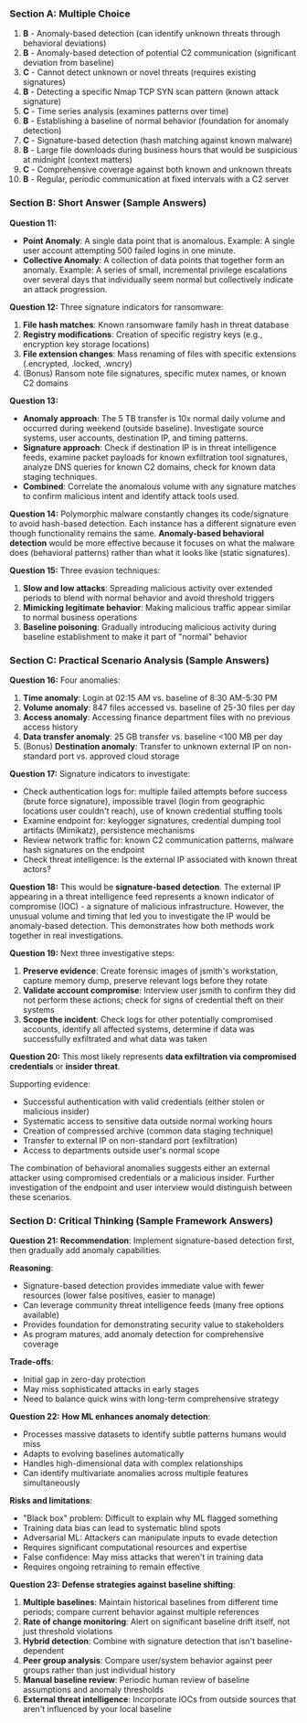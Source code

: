
### Section A: Multiple Choice

1. **B** - Anomaly-based detection (can identify unknown threats through behavioral deviations)
2. **B** - Anomaly-based detection of potential C2 communication (significant deviation from baseline)
3. **C** - Cannot detect unknown or novel threats (requires existing signatures)
4. **B** - Detecting a specific Nmap TCP SYN scan pattern (known attack signature)
5. **C** - Time series analysis (examines patterns over time)
6. **B** - Establishing a baseline of normal behavior (foundation for anomaly detection)
7. **C** - Signature-based detection (hash matching against known malware)
8. **B** - Large file downloads during business hours that would be suspicious at midnight (context matters)
9. **C** - Comprehensive coverage against both known and unknown threats
10. **B** - Regular, periodic communication at fixed intervals with a C2 server

### Section B: Short Answer (Sample Answers)

**Question 11:**
- **Point Anomaly**: A single data point that is anomalous. Example: A single user account attempting 500 failed logins in one minute.
- **Collective Anomaly**: A collection of data points that together form an anomaly. Example: A series of small, incremental privilege escalations over several days that individually seem normal but collectively indicate an attack progression.

**Question 12:**
Three signature indicators for ransomware:
1. **File hash matches**: Known ransomware family hash in threat database
2. **Registry modifications**: Creation of specific registry keys (e.g., encryption key storage locations)
3. **File extension changes**: Mass renaming of files with specific extensions (.encrypted, .locked, .wncry)
4. (Bonus) Ransom note file signatures, specific mutex names, or known C2 domains

**Question 13:**
- **Anomaly approach**: The 5 TB transfer is 10x normal daily volume and occurred during weekend (outside baseline). Investigate source systems, user accounts, destination IP, and timing patterns.
- **Signature approach**: Check if destination IP is in threat intelligence feeds, examine packet payloads for known exfiltration tool signatures, analyze DNS queries for known C2 domains, check for known data staging techniques.
- **Combined**: Correlate the anomalous volume with any signature matches to confirm malicious intent and identify attack tools used.

**Question 14:**
Polymorphic malware constantly changes its code/signature to avoid hash-based detection. Each instance has a different signature even though functionality remains the same. **Anomaly-based behavioral detection** would be more effective because it focuses on what the malware does (behavioral patterns) rather than what it looks like (static signatures).

**Question 15:**
Three evasion techniques:
1. **Slow and low attacks**: Spreading malicious activity over extended periods to blend with normal behavior and avoid threshold triggers
2. **Mimicking legitimate behavior**: Making malicious traffic appear similar to normal business operations
3. **Baseline poisoning**: Gradually introducing malicious activity during baseline establishment to make it part of "normal" behavior

### Section C: Practical Scenario Analysis (Sample Answers)

**Question 16:**
Four anomalies:
1. **Time anomaly**: Login at 02:15 AM vs. baseline of 8:30 AM-5:30 PM
2. **Volume anomaly**: 847 files accessed vs. baseline of 25-30 files per day
3. **Access anomaly**: Accessing finance department files with no previous access history
4. **Data transfer anomaly**: 25 GB transfer vs. baseline <100 MB per day
5. (Bonus) **Destination anomaly**: Transfer to unknown external IP on non-standard port vs. approved cloud storage

**Question 17:**
Signature indicators to investigate:
- Check authentication logs for: multiple failed attempts before success (brute force signature), impossible travel (login from geographic locations user couldn't reach), use of known credential stuffing tools
- Examine endpoint for: keylogger signatures, credential dumping tool artifacts (Mimikatz), persistence mechanisms
- Review network traffic for: known C2 communication patterns, malware hash signatures on the endpoint
- Check threat intelligence: Is the external IP associated with known threat actors?

**Question 18:**
This would be **signature-based detection**. The external IP appearing in a threat intelligence feed represents a known indicator of compromise (IOC) - a signature of malicious infrastructure. However, the unusual volume and timing that led you to investigate the IP would be anomaly-based detection. This demonstrates how both methods work together in real investigations.

**Question 19:**
Next three investigative steps:
1. **Preserve evidence**: Create forensic images of jsmith's workstation, capture memory dump, preserve relevant logs before they rotate
2. **Validate account compromise**: Interview user jsmith to confirm they did not perform these actions; check for signs of credential theft on their systems
3. **Scope the incident**: Check logs for other potentially compromised accounts, identify all affected systems, determine if data was successfully exfiltrated and what data was taken

**Question 20:**
This most likely represents **data exfiltration via compromised credentials** or **insider threat**. 

Supporting evidence:
- Successful authentication with valid credentials (either stolen or malicious insider)
- Systematic access to sensitive data outside normal working hours
- Creation of compressed archive (common data staging technique)
- Transfer to external IP on non-standard port (exfiltration)
- Access to departments outside user's normal scope

The combination of behavioral anomalies suggests either an external attacker using compromised credentials or a malicious insider. Further investigation of the endpoint and user interview would distinguish between these scenarios.

### Section D: Critical Thinking (Sample Framework Answers)

**Question 21:**
**Recommendation**: Implement signature-based detection first, then gradually add anomaly capabilities.

**Reasoning**:
- Signature-based detection provides immediate value with fewer resources (lower false positives, easier to manage)
- Can leverage community threat intelligence feeds (many free options available)
- Provides foundation for demonstrating security value to stakeholders
- As program matures, add anomaly detection for comprehensive coverage

**Trade-offs**:
- Initial gap in zero-day protection
- May miss sophisticated attacks in early stages
- Need to balance quick wins with long-term comprehensive strategy

**Question 22:**
**How ML enhances anomaly detection**:
- Processes massive datasets to identify subtle patterns humans would miss
- Adapts to evolving baselines automatically
- Handles high-dimensional data with complex relationships
- Can identify multivariate anomalies across multiple features simultaneously

**Risks and limitations**:
- "Black box" problem: Difficult to explain why ML flagged something
- Training data bias can lead to systematic blind spots
- Adversarial ML: Attackers can manipulate inputs to evade detection
- Requires significant computational resources and expertise
- False confidence: May miss attacks that weren't in training data
- Requires ongoing retraining to remain effective

**Question 23:**
**Defense strategies against baseline shifting**:
1. **Multiple baselines**: Maintain historical baselines from different time periods; compare current behavior against multiple references
2. **Rate of change monitoring**: Alert on significant baseline drift itself, not just threshold violations
3. **Hybrid detection**: Combine with signature detection that isn't baseline-dependent
4. **Peer group analysis**: Compare user/system behavior against peer groups rather than just individual history
5. **Manual baseline review**: Periodic human review of baseline assumptions and anomaly thresholds
6. **External threat intelligence**: Incorporate IOCs from outside sources that aren't influenced by your local baseline